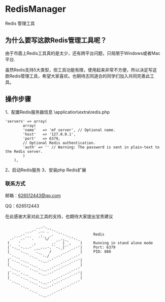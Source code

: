 # RedisManager
Redis 管理工具

## 为什么要写这款Redis管理工具呢？

由于市面上Redis工具真的是太少，还有跨平台问题，只局限于Windows或者Mac平台.

虽然Redis支持5大类型，但工具功能有限，使用起来非常不方便，所以决定写这款Redis管理工具，希望大家喜欢。也期待志同道合的同学们加入共同完善此工具。

## 操作步骤
1、配置Redis服务器信息 \application\extra\redis.php

    'servers' => array(
            array(
            'name'   => 'mf server', // Optional name.
            'host'   => '127.0.0.1',
            'port'   => 6379,
            // Optional Redis authentication.
            'auth' => '' // Warning: The password is sent in plain-text to the Redis server.
            )
        ),

2、启动Redis服务
3、安装php Redis扩展


### 联系方式

邮箱：626512443@qq.com

QQ：626512443

在此感谢大家对此工具的支持，也期待大家提出宝贵建议

                    _._
               _.-``__ ''-._
          _.-``    `.  `_.  ''-._           Redis
      .-`` .-```.  ```\/    _.,_ ''-._
     (    '      ,       .-`  | `,    )     Running in stand alone mode
     |`-._`-...-` __...-.``-._|'` _.-'|     Port: 6379
     |    `-._   `._    /     _.-'    |     PID: 888
      `-._    `-._  `-./  _.-'    _.-'
     |`-._`-._    `-.__.-'    _.-'_.-'|
     |    `-._`-._        _.-'_.-'    |
      `-._    `-._`-.__.-'_.-'    _.-'
     |`-._`-._    `-.__.-'    _.-'_.-'|
     |    `-._`-._        _.-'_.-'    |
      `-._    `-._`-.__.-'_.-'    _.-'
          `-._    `-.__.-'    _.-'
              `-._        _.-'
                  `-.__.-'

